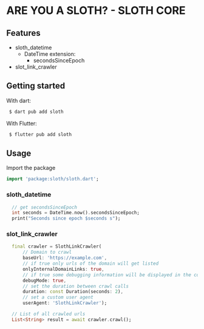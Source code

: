 <!-- 
This README describes the package. If you publish this package to pub.dev,
this README's contents appear on the landing page for your package.

For information about how to write a good package README, see the guide for
[writing package pages](https://dart.dev/guides/libraries/writing-package-pages). 

For general information about developing packages, see the Dart guide for
[creating packages](https://dart.dev/guides/libraries/create-library-packages)
and the Flutter guide for
[developing packages and plugins](https://flutter.dev/developing-packages). 
-->

# ARE YOU A SLOTH? - SLOTH CORE


## Features

- sloth_datetime
  - DateTime extension:
    - secondsSinceEpoch
- slot_link_crawler

## Getting started

With dart:
```dart
 $ dart pub add sloth
```

With Flutter:
```dart
 $ flutter pub add sloth
```

## Usage

Import the package

```dart
import 'package:sloth/sloth.dart';
```

### sloth_datetime
```dart
  // get secondsSinceEpoch
  int seconds = DateTime.now().secondsSinceEpoch;
  print("Seconds since epoch $seconds s");
```

### slot_link_crawler
```dart
  final crawler = SlothLinkCrawler(
      // Domain to crawl
      baseUrl: 'https://example.com',
      // if true only urls of the domain will get listed
      onlyInternalDomainLinks: true,
      // if true some debugging information will be displayed in the console
      debugMode: true,
      // set the duration between crawl calls
      duration: const Duration(seconds: 2),
      // set a custom user agent
      userAgent: 'SlothLinkCrawler');

  // List of all crawled urls
  List<String> result = await crawler.crawl();
```
